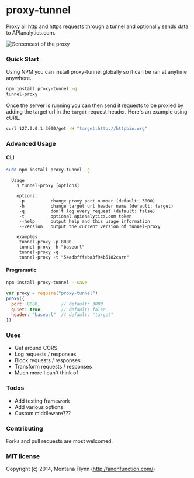 # proxy-tunnel

Proxy all http and https requests through a tunnel and optionally sends data to APIanalytics.com.

![Screencast of the proxy](https://i.imgur.com/1IztvqA.gif)

### Quick Start

Using NPM you can install proxy-tunnel globally so it can be ran at anytime anywhere.

```sh
npm install proxy-tunnel -g
tunnel-proxy
```
Once the server is running you can then send it requests to be proxied by adding the target url in the `target` request header. Here's an example using cURL.

```sh
curl 127.0.0.1:3000/get -H "target:http://httpbin.org"
```

### Advanced Usage

#### CLI

```sh
sudo npm install proxy-tunnel -g
```

```
  Usage
    $ tunnel-proxy [options]

    options:
     -p          change proxy port number (default: 3000)
     -h          change target url header name (default: target)
     -q          don't log every request (default: false)
     -t          optional apianalytics.com token
     --help      output help and this usage information
     --version   output the current version of tunnel-proxy

    examples:
     tunnel-proxy -p 8080
     tunnel-proxy -h "baseurl"
     tunnel-proxy -q
     tunnel-proxy -t "54adbfffeba3f94b5182carr"
```

#### Programatic

```sh
npm install proxy-tunnel --save
```

```js
var proxy = require("proxy-tunnel")
proxy({
  port: 8080,        // default: 3000
  quiet: true,       // default: false
  header: "baseurl"  // default: "target"
})
```

### Uses

- Get around CORS
- Log requests / responses
- Block requests / responses
- Transform requests / responses
- Much more I can't think of

### Todos

- Add testing framework
- Add various options
- Custom middleware???

### Contributing

Forks and pull requests are most welcomed.

### MIT license

Copyright (c) 2014, Montana Flynn (http://anonfunction.com/)
